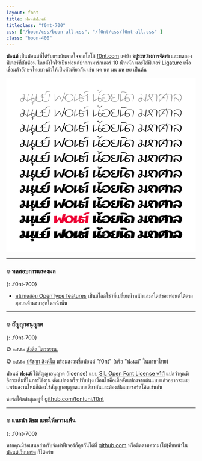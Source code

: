 ```yaml
---
layout: font
title: ฟอนต์ฟ๐นต์
titleclass: "f0nt-700"
css: ["/boon/css/boon-all.css", "/f0nt/css/f0nt-all.css" ]
class: "boon-400"
---
```


**ฟ๐นต์** เป็นฟอนต์ที่ได้รับแรงบันดาลใจจากโลโก้ [f0nt.com](http://f0nt.com) แต่ยัง **อยู่ระหว่างการจัดทำ** และทดลองฟีเจอร์ที่ซับซ้อน โดยตั้งใจให้เป็นฟอนต์ปากกามาร์กเกอร์ 10 น้ำหนัก และใส่ฟีเจอร์ Ligature เพื่อเชื่อมตัวอักษรไทยบางตัวให้เป็นตัวเดียวกัน เช่น นด นต มน มห ษย เป็นต้น

![F0nt Font](images/samples.png)

-----

### ๏ ทดสอบการแสดงผล
{: .f0nt-700}

- [หน้าทดสอบ OpenType features](features.html) เป็นสไลด์โชว์ที่เปลี่ยนน้ำหนักและสไตล์ของฟอนต์ได้ตรงมุมบนด้านขวาสุดในหน้านั้น

-----

### ๏ สัญญาอนุญาต
{: .f0nt-700}

&copy; ๒๕๕๙ [สังศิต ไสววรรณ](https://sungsit.com/)

&copy; ๒๕๕๙ [ปรัชญา สิงห์โต](http://iannnnn.com/) พร้อมสงวนชื่อฟอนต์ "f0nt" (หรือ "ฟ๐นต์" ในภาษาไทย)



ฟอนต์ **ฟ๐นต์** ใช้สัญญาอนุญาต (license) แบบ [SIL Open Font License v1.1](http://scripts.sil.org/OFL) แปลว่าคุณมีอิสระเต็มที่ในการใช้งาน ดัดแปลง หรือปรับปรุง เงื่อนไขคือเมื่อดัดแปลงจากต้นแบบแล้วอยากจะเผยแพร่ผลงานใหม่ก็ต้องใช้สัญญาอนุญาตแบบเดียวกันและต้องเปิดเผยซอร์สโค้ดเช่นกัน

ซอร์สโค้ดล่าสุดอยู่ที่ [github.com/fontuni/f0nt](https://github.com/fontuni/f0nt)

-----

### ๏ แนะนำ ติชม และให้ความเห็น
{: .f0nt-700}

หากคุณมีข้อเสนอสำหรับจัดทำฟีเจอร์ก็คุยกันได้ที่ [github.com](https://github.com/fontuni/f0nt/issues) หรือติดตามความ(ไม่)คืบหน้าใน [ฟ๐นต์เว็บบอร์ด](http://www.f0nt.com/forum/index.php/topic,23017.0.html) ก็ได้ครับ

